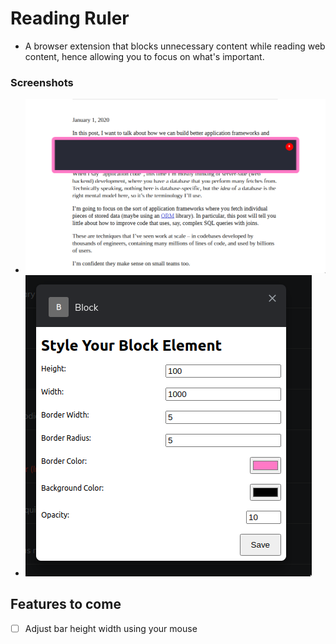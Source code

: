 # Reading Ruler

- A browser extension that blocks unnecessary content while reading web content, hence allowing you to focus on what's important.

### Screenshots

- ![Reading an article](./screenshots/001.png)
- ![Adjust your settings](./screenshots/002.png)


## Features to come

- [ ] Adjust bar height width using your mouse

